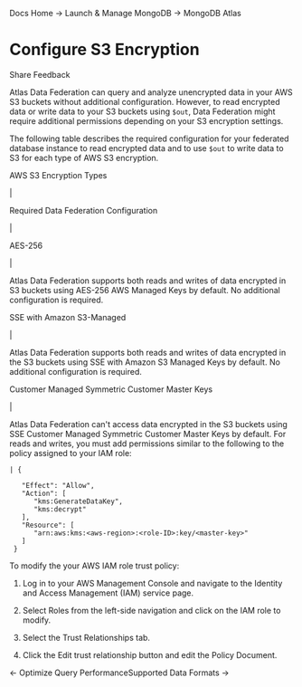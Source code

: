 Docs Home → Launch & Manage MongoDB → MongoDB Atlas

# Configure S3 Encryption

Share Feedback

Atlas Data Federation can query and analyze unencrypted data in your AWS S3
buckets without additional configuration. However, to read encrypted data or
write data to your S3 buckets using `$out`, Data Federation might require
additional permissions depending on your S3 encryption settings.

The following table describes the required configuration for your federated
database instance to read encrypted data and to use `$out` to write data to S3
for each type of AWS S3 encryption.

AWS S3 Encryption Types

|

Required Data Federation Configuration  
  
|  
  
AES-256

|

Atlas Data Federation supports both reads and writes of data encrypted in S3
buckets using AES-256 AWS Managed Keys by default. No additional configuration
is required.  
  
SSE with Amazon S3-Managed

|

Atlas Data Federation supports both reads and writes of data encrypted in the
S3 buckets using SSE with Amazon S3 Managed Keys by default. No additional
configuration is required.  
  
Customer Managed Symmetric Customer Master Keys

|

Atlas Data Federation can't access data encrypted in the S3 buckets using SSE
Customer Managed Symmetric Customer Master Keys by default. For reads and
writes, you must add permissions similar to the following to the policy
assigned to your IAM role:

    
    
    | {  
      
       "Effect": "Allow",  
       "Action": [  
          "kms:GenerateDataKey",  
          "kms:decrypt"  
       ],  
       "Resource": [  
          "arn:aws:kms:<aws-region>:<role-ID>:key/<master-key>"  
       ]  
     }  
  
To modify the your AWS IAM role trust policy:

  1. Log in to your AWS Management Console and navigate to the Identity and Access Management (IAM) service page.

  2. Select Roles from the left-side navigation and click on the IAM role to modify.

  3. Select the Trust Relationships tab.

  4. Click the Edit trust relationship button and edit the Policy Document.

  
  
← Optimize Query PerformanceSupported Data Formats →

